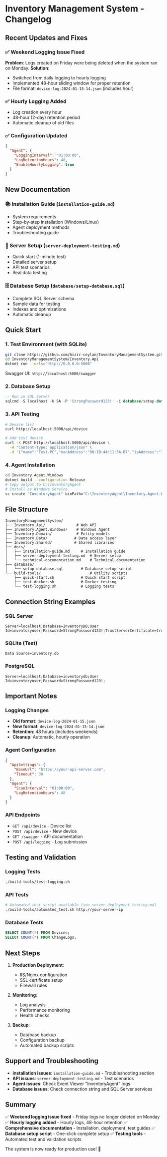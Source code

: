 # Inventory Management System - Changelog

## Recent Updates and Fixes

### ✅ Weekend Logging Issue Fixed
**Problem**: Logs created on Friday were being deleted when the system ran on Monday.
**Solution**: 
- Switched from daily logging to hourly logging
- Implemented 48-hour sliding window for proper retention
- File format: `device-log-2024-01-15-14.json` (includes hour)

### ✅ Hourly Logging Added
- Log creation every hour
- 48-hour (2-day) retention period
- Automatic cleanup of old files

### ✅ Configuration Updated
```json
{
  "Agent": {
    "LoggingInterval": "01:00:00",
    "LogRetentionHours": 48,
    "EnableHourlyLogging": true
  }
}
```

## New Documentation

### 📚 Installation Guide (`installation-guide.md`)
- System requirements
- Step-by-step installation (Windows/Linux)
- Agent deployment methods
- Troubleshooting guide

### 🚀 Server Setup (`server-deployment-testing.md`)
- Quick start (1-minute test)
- Detailed server setup
- API test scenarios
- Real data testing

### 🗄️ Database Setup (`database/setup-database.sql`)
- Complete SQL Server schema
- Sample data for testing
- Indexes and optimizations
- Automatic cleanup

## Quick Start

### 1. Test Environment (with SQLite)
```bash
git clone https://github.com/hizir-ceylan/InventoryManagementSystem.git
cd InventoryManagementSystem/Inventory.Api
dotnet run --urls="http://0.0.0.0:5000"
```
Swagger UI: `http://localhost:5000/swagger`

### 2. Database Setup
```sql
-- Run in SQL Server
sqlcmd -S localhost -U SA -P 'StrongPassword123!' -i database/setup-database.sql
```

### 3. API Testing
```bash
# Device list
curl http://localhost:5000/api/device

# Add test device
curl -X POST http://localhost:5000/api/device \
  -H "Content-Type: application/json" \
  -d '{"name":"Test-PC","macAddress":"00:1B:44:11:3A:B7","ipAddress":"192.168.1.100","deviceType":"PC"}'
```

### 4. Agent Installation
```bash
cd Inventory.Agent.Windows
dotnet build --configuration Release
# Copy output to C:\InventoryAgent
# Install as Windows Service
sc create "InventoryAgent" binPath="C:\InventoryAgent\Inventory.Agent.Windows.exe"
```

## File Structure

```
InventoryManagementSystem/
├── Inventory.Api/              # Web API
├── Inventory.Agent.Windows/    # Windows Agent
├── Inventory.Domain/           # Entity models
├── Inventory.Data/            # Data access layer
├── Inventory.Shared/          # Shared libraries
├── docs/
│   ├── installation-guide.md     # Installation guide
│   ├── server-deployment-testing.md  # Server setup
│   └── technical-documentation.md    # Technical documentation
├── database/
│   └── setup-database.sql        # Database setup script
└── build-tools/                      # Utility scripts
    ├── quick-start.sh            # Quick start script
    ├── test-docker.sh            # Docker testing
    └── test-logging.sh           # Logging tests
```

## Connection String Examples

### SQL Server
```
Server=localhost;Database=InventoryDB;User Id=inventoryuser;Password=StrongPassword123!;TrustServerCertificate=true;
```

### SQLite (Test)
```
Data Source=inventory.db
```

### PostgreSQL
```
Server=localhost;Database=inventorydb;User Id=inventoryuser;Password=StrongPassword123!;
```

## Important Notes

### Logging Changes
- **Old format**: `device-log-2024-01-15.json`
- **New format**: `device-log-2024-01-15-14.json`
- **Retention**: 48 hours (includes weekends)
- **Cleanup**: Automatic, hourly operation

### Agent Configuration
```json
{
  "ApiSettings": {
    "BaseUrl": "https://your-api-server.com",
    "Timeout": 30
  },
  "Agent": {
    "ScanInterval": "01:00:00",
    "LogRetentionHours": 48
  }
}
```

### API Endpoints
- `GET /api/device` - Device list
- `POST /api/device` - New device
- `GET /swagger` - API documentation
- `POST /api/logging` - Log submission

## Testing and Validation

### Logging Tests
```bash
./build-tools/test-logging.sh
```

### API Tests
```bash
# Automated test script available (see server-deployment-testing.md)
./build-tools/automated_test.sh http://your-server-ip
```

### Database Tests
```sql
SELECT COUNT(*) FROM Devices;
SELECT COUNT(*) FROM ChangeLogs;
```

## Next Steps

1. **Production Deployment**:
   - IIS/Nginx configuration
   - SSL certificate setup
   - Firewall rules

2. **Monitoring**:
   - Log analysis
   - Performance monitoring
   - Health checks

3. **Backup**:
   - Database backup
   - Configuration backup
   - Automated backup scripts

## Support and Troubleshooting

- **Installation issues**: `installation-guide.md` - Troubleshooting section
- **API issues**: `server-deployment-testing.md` - Test scenarios
- **Agent issues**: Check Event Viewer "InventoryAgent" logs
- **Database issues**: Check connection string and SQL Server services

## Summary

✅ **Weekend logging issue fixed** - Friday logs no longer deleted on Monday
✅ **Hourly logging added** - Hourly logs, 48-hour retention
✅ **Comprehensive documentation** - Installation, deployment, test guides
✅ **Database setup script** - One-click complete setup
✅ **Testing tools** - Automated test and validation scripts

The system is now ready for production use! 🚀